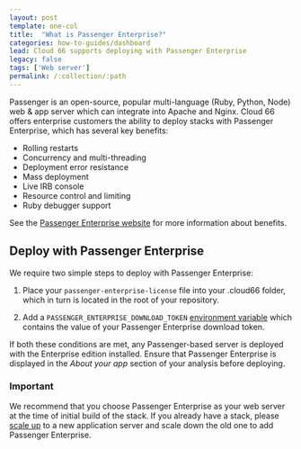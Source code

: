 ```yaml
---
layout: post
template: one-col
title:  "What is Passenger Enterprise?"
categories: how-to-guides/dashboard
lead: Cloud 66 supports deploying with Passenger Enterprise
legacy: false
tags: ['Web server']
permalink: /:collection/:path
---
```



Passenger is an open-source, popular multi-language (Ruby, Python, Node) web & app server which can integrate into Apache and Nginx. Cloud 66 offers enterprise customers the ability to deploy stacks with Passenger Enterprise, which has several key benefits:

- Rolling restarts
- Concurrency and multi-threading
- Deployment error resistance
- Mass deployment
- Live IRB console
- Resource control and limiting
- Ruby debugger support

See the [Passenger Enterprise website](https://www.phusionpassenger.com/enterprise) for more information about benefits.

<h2 id="deploy">Deploy with Passenger Enterprise</h2>
We require two simple steps to deploy with Passenger Enterprise:

1. Place your `passenger-enterprise-license` file into your .cloud66 folder, which in turn is located in the root of your repository.

2. Add a `PASSENGER_ENTERPRISE_DOWNLOAD_TOKEN` [environment variable](/rails/tutorials/env-vars.html) which contains the value of your Passenger Enterprise download token.

If both these conditions are met, any Passenger-based server is deployed with the Enterprise edition installed. Ensure that Passenger Enterprise is displayed in the _About your app_ section of your analysis before deploying.

<div class="notice">
    <h3>Important</h3>
    <p>We recommend that you choose Passenger Enterprise as your web server at the time of initial build of the stack. If you already have a stack, please <a href="/rails/tutorials/scaling.html">scale up</a> to a new application server and scale down the old one to add Passenger Enterprise.</p>
</div>